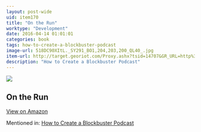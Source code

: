 ```yaml
---
layout: post-wide
uid: item170
title: "On the Run"
worktype: "Development"
date: 2016-04-14 01:01:01
categories: book
tags: how-to-create-a-blockbuster-podcast
image-url: 518DC90XItL._SY291_BO1,204,203,200_QL40_.jpg
item-url: http://target.georiot.com/Proxy.ashx?tsid=14707&GR_URL=http%3A%2F%2Fwww.amazon.com%2FRun-Fugitive-Fieldwork-Encounters-Discoveries%2Fdp%2F022613671X%2F
description: "How to Create a Blockbuster Podcast"
---
```

<a href="http://target.georiot.com/Proxy.ashx?tsid=14707&GR_URL=http%3A%2F%2Fwww.amazon.com%2FRun-Fugitive-Fieldwork-Encounters-Discoveries%2Fdp%2F022613671X%2F" target="blank"><img src="../../../../img/thumbs/518DC90XItL._SY291_BO1,204,203,200_QL40_.jpg" class="prod-img"></a>
<h2>On the Run</h2>
<p><a class="btn btn-primary" href="http://target.georiot.com/Proxy.ashx?tsid=14707&GR_URL=http%3A%2F%2Fwww.amazon.com%2FRun-Fugitive-Fieldwork-Encounters-Discoveries%2Fdp%2F022613671X%2F" target="blank">View on Amazon</a><p>
<p>Mentioned in: <a href="http://fourhourworkweek.com/2015/01/29/alex-blumberg/" target="blank">How to Create a Blockbuster Podcast</a></p>
